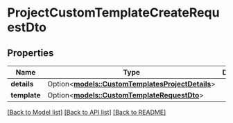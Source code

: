 # ProjectCustomTemplateCreateRequestDto

## Properties

Name | Type | Description | Notes
------------ | ------------- | ------------- | -------------
**details** | Option<[**models::CustomTemplatesProjectDetails**](CustomTemplatesProjectDetails.md)> |  | [optional]
**template** | Option<[**models::CustomTemplateRequestDto**](CustomTemplateRequestDTO.md)> |  | [optional]

[[Back to Model list]](../README.md#documentation-for-models) [[Back to API list]](../README.md#documentation-for-api-endpoints) [[Back to README]](../README.md)


